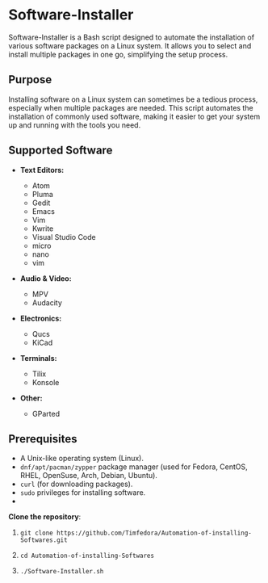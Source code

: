 # Software-Installer

Software-Installer is a Bash script designed to automate the installation of various software packages on a Linux system. It allows you to select and install multiple packages in one go, simplifying the setup process.

## Purpose

Installing software on a Linux system can sometimes be a tedious process, especially when multiple packages are needed. This script automates the installation of commonly used software, making it easier to get your system up and running with the tools you need.

## Supported Software

- **Text Editors:**
  - Atom
  - Pluma
  - Gedit
  - Emacs
  - Vim
  - Kwrite
  - Visual Studio Code
  - micro
  - nano
  - vim 

- **Audio & Video:**
  - MPV
  - Audacity

- **Electronics:**
  - Qucs
  - KiCad

- **Terminals:**
  - Tilix
  - Konsole

- **Other:**
  - GParted

## Prerequisites

- A Unix-like operating system (Linux).
- `dnf/apt/pacman/zypper` package manager (used for Fedora, CentOS, RHEL, OpenSuse, Arch, Debian, Ubuntu).
- `curl` (for downloading packages).
- `sudo` privileges for installing software.
- 
**Clone the repository**:

1.     git clone https://github.com/Timfedora/Automation-of-installing-Softwares.git
2.     cd Automation-of-installing-Softwares
3.     ./Software-Installer.sh
